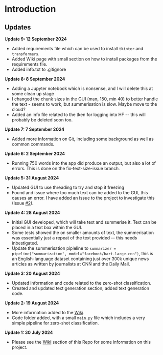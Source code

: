 # Introduction
## Updates

**Update 9: 12 September 2024**
- Added requirements file which can be used to install `tkinter` and `transformers`.    
- Added Wiki page with small section on how to install packages from the requirements file.     
- Added info.txt to .gitignore

**Update 8: 8 September 2024**
- Adding a Jupyter notebook which is nonsense, and I will delete this at some clean up stage
- I changed the chunk sizes in the GUI (man, 150, min 40) to better handle the text - seems to work, but summerisation is slow. Maybe move to the cloud?
- Added an info file related to the tken for logging into HF -- this will probably be deleted soon too.

**Update 7: 7 September 2024**     
- Added more information on Git, including some background as well as common commands. 

**Update 6: 2 September 2024**
- Running 750 words into the app did produce an output, but also a lot of errors. This is done on the fix-text-size-issue branch.

**Update 5: 31 August 2024**
- Updated GUI to use threading to try and stop it freezing
- Found and issue where too much text can be added to the GUI, this causes an error. I have added an issue to the project to investigate this (Issue [#2](https://github.com/ofithcheallaigh/orchid_hammer/issues/2)).

**Update 4: 28 August 2024**
- Initial GUI developed, which will take text and summerise it. Text can be placed in a text box within the GUI.
- Some tests showed the on smaller amounts of text, the summerisation was essentially just a repeat of the text provided -- this needs inbestigated.
- Update the summerisation pipleline to `summarizer = pipeline("summarization", model="facebook/bart-large-cnn")`, this is an English-language dataset containing just over 300k unique news articles as written by journalists at CNN and the Daily Mail.

**Update 3: 20 August 2024**
- Updated information and code related to the zero-shot classification.
- Created and updated text generation section, added text generation code.

**Update 2: 19 August 2024**
- More information added to the [Wiki](https://github.com/ofithcheallaigh/orchid_hammer/wiki).
- Code folder added, with a small `main.py` file which includes a very simple pipeline for zero-shot classification.

**Update 1: 30 July 2024**     
- Please see the [Wiki](https://github.com/ofithcheallaigh/orchid_hammer/wiki) section of this Repo for some information on this project.



